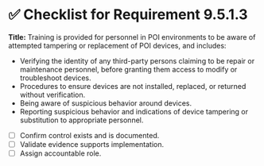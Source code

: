 # ✅ Checklist for Requirement 9.5.1.3

**Title:** Training is provided for personnel in POI environments to be aware of attempted tampering or replacement of POI devices, and includes:
- Verifying the identity of any third-party persons claiming to be repair or maintenance personnel, before granting them access to modify or troubleshoot devices. 
- Procedures to ensure devices are not installed, replaced, or returned without verification. 
- Being aware of suspicious behavior around devices. 
- Reporting suspicious behavior and indications of device tampering or substitution to appropriate personnel.

- [ ] Confirm control exists and is documented.
- [ ] Validate evidence supports implementation.
- [ ] Assign accountable role.
